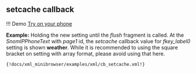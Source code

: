 ## setcache callback

!!! Demo
    [Try on your phone](xml/cb_setcache.xml)

**Example:** Holding the new setting until the *flush* fragment is called. At the *SnomIPPhoneText* with *page1* id, the *setcache* callback value for *fkey_label0* setting is shown **weather**. While it is recommended to using the square bracket on setting with array format, please avoid using that here.

```xml
{!docs/xml_minibrowser/examples/xml/cb_setcache.xml!}
```

